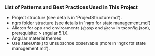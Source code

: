 ### List of Patterns and Best Practices Used in This Project

* Project structure (see details in 'ProjectStructure.md').
* ngrx folder structure (see details in 'ngrx for state management.md')
* Aliases for app and environments (@app and @env in tsconfig.json), prerequisite: > angular 5.1.0.
* Angular material themes
* Use .takeUntil() to unsubscribe observable (more in 'ngrx for state management.md').